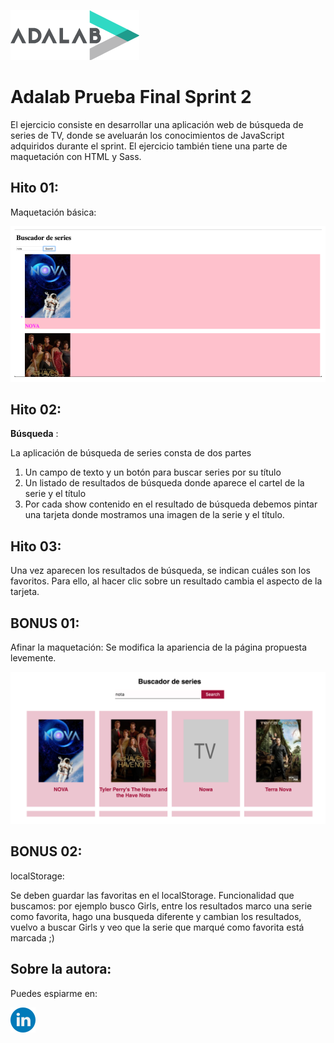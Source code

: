 ![Adalab](images/logo-adalab-80px.png)

# Adalab Prueba Final Sprint 2

El ejercicio consiste en desarrollar una aplicación web de búsqueda de series de TV, donde
se aveluarán los conocimientos de JavaScript adquiridos durante el sprint. El ejercicio también
tiene una parte de maquetación con HTML y Sass.

## Hito 01:
Maquetación básica:

![MaquetacionBasica](images/Readme_1.png)

## Hito 02:
**Búsqueda** :

La aplicación de búsqueda de series consta de dos partes
1. Un campo de texto y un botón para buscar series por su título
2. Un listado de resultados de búsqueda donde aparece el cartel de la serie y el título
3. Por cada show contenido en el resultado de búsqueda debemos pintar una tarjeta
donde mostramos una imagen de la serie y el título.

## Hito 03:
Una vez aparecen los resultados de búsqueda, se indican cuáles son los favoritos.
Para ello, al hacer clic sobre un resultado cambia el aspecto de la tarjeta.

## BONUS 01:
Afinar la maquetación:
Se modifica la apariencia de la página propuesta levemente.

![MaquetacionPropuesta](images/readme_2.png)

## BONUS 02:
localStorage:

Se deben guardar las favoritas en el localStorage. Funcionalidad que buscamos: por ejemplo busco Girls, entre los resultados marco una serie como favorita, hago una busqueda diferente y cambian los resultados, vuelvo a buscar Girls y veo que la serie que marqué como favorita está marcada ;)

## Sobre la autora:

Puedes espiarme en:

<a href="https://www.linkedin.com/in/loretovaquerofontenla/">
  <img src="images/linkedin.svg" alt="">
</a>
